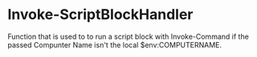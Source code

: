 # Invoke-ScriptBlockHandler
Function that is used to to run a script block with Invoke-Command if the passed Compunter Name isn't the local $env:COMPUTERNAME. 